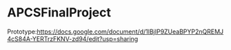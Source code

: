 # APCSFinalProject
Prototype:https://docs.google.com/document/d/1lBjIP9ZUeaBPYP2nQREMJ4cS84A-YERTrzFKNV-zd94/edit?usp=sharing
